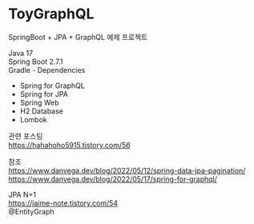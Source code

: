 # ToyGraphQL
SpringBoot + JPA + GraphQL 예제 프로젝트

Java 17  
Spring Boot 2.7.1  
Gradle - Dependencies
 - Spring for GraphQL
 - Spring for JPA
 - Spring Web
 - H2 Database
 - Lombok

관련 포스팅  
https://hahahoho5915.tistory.com/56

참조  
https://www.danvega.dev/blog/2022/05/12/spring-data-jpa-pagination/  
https://www.danvega.dev/blog/2022/05/17/spring-for-graphql/  

JPA N+1  
https://jaime-note.tistory.com/54  
@EntityGraph
